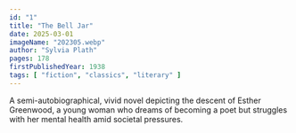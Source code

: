 ```yaml
---
id: "1"
title: "The Bell Jar"
date: 2025-03-01
imageName: "202305.webp"
author: "Sylvia Plath"
pages: 178
firstPublishedYear: 1938
tags: [ "fiction", "classics", "literary" ]
---
```

A semi-autobiographical, vivid novel depicting the descent of Esther Greenwood, a young woman who dreams of becoming a poet but struggles with her mental health amid societal pressures.